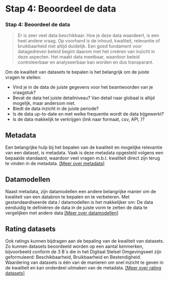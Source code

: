 # Stap 4: Beoordeel de data

### Stap 4: Beoordeel de data

> Er is zeer veel data beschikbaar. Hoe je deze data waardeert, is een heel andere vraag. Op voorhand is de inhoud, kwaliteit, relevantie of bruikbaarheid niet altijd duidelijk. Een goed fundament voor datagedreven beleid begint daarom met het creëren van inzicht in deze aspecten. Het maakt data meetbaar, waardoor beleid controleerbaar en analyseerbaar kan worden en dus transparant.

Om de kwaliteit van datasets te bepalen is het belangrijk om de juiste vragen te stellen:

* Vind je in de data de juiste gegevens voor het beantwoorden van je vraagstuk?
* Bevat de data het juiste detailniveau? Van detail naar globaal is altijd mogelijk, maar andersom niet.
* Biedt de data inzicht in de juiste periode?
* Is de data up-to-date en met welke frequentie wordt de data bijgewerkt? 
* Is de data makkelijk te verkrijgen \(link naar formaat, csv, API, \)? 

## Metadata

Een belangrijke hulp bij het bepalen van de kwaliteit en mogelijke relevantie van een dataset, is metadata. Vaak is deze metadata opgesteld volgens een bepaalde standaard, waardoor veel vragen m.b.t. kwaliteit direct zijn terug te vinden in de metadata. [\[Meer over metadata\]]()

## Datamodellen

Naast metadata, zijn datamodellen een andere belangrijke manier om de kwaliteit van een databron te bepalen en te verbeteren. Met gestandaardiseerde data / datamodellen is het makkelijker om: De data eenduidig te definiëren de data in de juiste vorm te zetten de data te vergelijken met andere data [\[Meer over datamodellen\]](Smart-Data-Playbook-main/Datamodellen)

## Rating datasets

Ook ratings kunnen bijdragen aan de bepaling van de kwaliteit van datasets. Zo kunnen datasets beoordeeld worden op een aantal kenmerken, bijvoorbeeld conform de 3 B´s die in het Digitaal Stelsel Omgevingswet zijn geformuleerd: Beschikbaarheid, Bruikbaarheid en Bestendigheid. Waardering van datasets is één van de manieren om snel inzicht te geven in de kwaliteit en kan onderdeel uitmaken van de metadata. [\[Meer over rating datasets\]](Smart-Data-Playbook-main/Rating_datasets)

